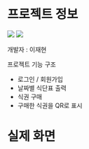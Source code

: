 # 프로젝트 정보

<a><img src="https://img.shields.io/badge/-Flutter-344CB7?style=flat-plastic&logo=Flutter&logoColor=white"/>
<img src="https://img.shields.io/badge/-Provider-344CB7?style=flat-plastic&logo=Provider&logoColor=white"/></a>

개발자 : 이재현

프로젝트 기능 구조

- 로그인 / 회원가입
- 날짜별 식단표 출력
- 식권 구매
- 구매한 식권을 QR로 표시

# 실제 화면
